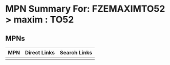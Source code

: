 



# MPN Summary For: FZEMAXIMTO52 > maxim : TO52

## MPNs
  

|MPN|Direct Links|Search Links|
| :--- | :--- | :--- |
||||
